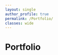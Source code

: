 ```yaml
---
layout: single
author_profile: true
permalink: /Portfolio/
classes: wide
---
```


<p>  
</p>

Portfolio
====================

<style>

.grid-container {
  display: grid;
  grid-template-columns: 49% 49%;
  background-color: #ffffff;
  padding: 10px;
}
.grid-item {
  background-color: #ffffff;
  border: 0px solid #ffffff;
  padding: 10px;
  text-align: center;
}

</style>

<p align="justify">

